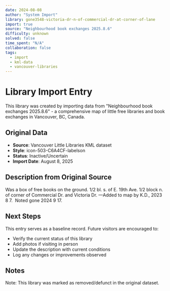 ```yaml
---
date: 2024-08-08
author: "System Import"
library: gone3548-victoria-dr-n-of-commercial-dr-at-corner-of-lane
import: true
source: "Neighbourhood book exchanges 2025.8.6"
difficulty: unknown
solved: false
time_spent: "N/A"
collaboration: false
tags:
  - import
  - kml-data
  - vancouver-libraries
---
```


# Library Import Entry

This library was created by importing data from "Neighbourhood book exchanges 2025.8.6" - a comprehensive map of little free libraries and book exchanges in Vancouver, BC, Canada.

## Original Data

- **Source**: Vancouver Little Libraries KML dataset
- **Style**: icon-503-C6A4CF-labelson
- **Status**: Inactive/Uncertain
- **Import Date**: August 8, 2025

## Description from Original Source

Was a box of free books on the ground.
1/2 bl. s. of E. 19th Ave.
1/2 block n. of corner of Commercial Dr. and Victoria Dr.
—Added to map by K.D., 2023 8 7. 
Noted gone 2024 9 17. 



## Next Steps

This entry serves as a baseline record. Future visitors are encouraged to:
- Verify the current status of this library
- Add photos if visiting in person
- Update the description with current conditions
- Log any changes or improvements observed

## Notes

Note: This library was marked as removed/defunct in the original dataset.
